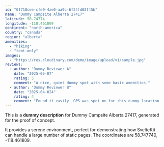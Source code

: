 ```yaml
---
id: "0f718cee-cfe9-4ae0-aa9c-6f24fd02f45b"
name: "Dummy Campsite Alberta 27417"
latitude: 58.74774
longitude: -118.461809
continent: "north-america"
country: "canada"
region: "alberta"
amenities:
  - "hiking"
  - "tent-only"
images:
  - "https://res.cloudinary.com/demo/image/upload/v1/sample.jpg"
reviews:
  - author: "Dummy Reviewer A"
    date: "2025-05-07"
    rating: 5
    comment: "A nice, quiet dummy spot with some basic amenities."
  - author: "Dummy Reviewer B"
    date: "2025-04-024"
    rating: 4
    comment: "Found it easily. GPS was spot on for this dummy location."
---
```


This is a **dummy description** for Dummy Campsite Alberta 27417, generated for the proof of concept.

It provides a serene environment, perfect for demonstrating how SvelteKit can handle a large number of static pages. The coordinates are 58.747740, -118.461809.
